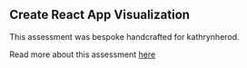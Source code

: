 ## Create React App Visualization

This assessment was bespoke handcrafted for kathrynherod.

Read more about this assessment [here](https://react.eogresources.com)
